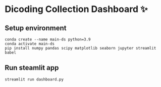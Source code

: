# Dicoding Collection Dashboard ✨

## Setup environment

```
conda create --name main-ds python=3.9
conda activate main-ds
pip install numpy pandas scipy matplotlib seaborn jupyter streamlit babel
```


## Run steamlit app

```
streamlit run dashboard.py
```
